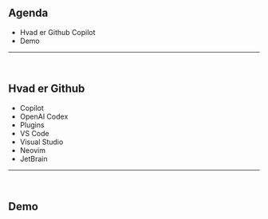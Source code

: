 ## Agenda
- Hvad er Github Copilot
- Demo

---
</br>

## Hvad er Github
- Copilot
- OpenAI Codex
- Plugins
 - VS Code
 - Visual Studio
 - Neovim
 - JetBrain

 ---
</br>

## Demo
